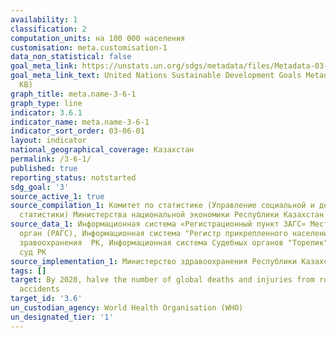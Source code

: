 ```yaml
---
availability: 1
classification: 2
computation_units: на 100 000 населения
customisation: meta.customisation-1
data_non_statistical: false
goal_meta_link: https://unstats.un.org/sdgs/metadata/files/Metadata-03-06-01.pdf
goal_meta_link_text: United Nations Sustainable Development Goals Metadata (PDF 213
  KB)
graph_title: meta.name-3-6-1
graph_type: line
indicator: 3.6.1
indicator_name: meta.name-3-6-1
indicator_sort_order: 03-06-01
layout: indicator
national_geographical_coverage: Казахстан
permalink: /3-6-1/
published: true
reporting_status: notstarted
sdg_goal: '3'
source_active_1: true
source_compilation_1: Комитет по статистике (Управление социальной и демографической
  статистики) Министерства национальной экономики Республики Казахстан
source_data_1: Информационная система «Регистрационный пункт ЗАГС» Местный исполнительный
  орган (РАГС), Информационная система "Регистр прикрепленного населения" Министерство
  зравоохранения  РК, Информационная система Судебных органов "Торелик" Верховный
  суд РК
source_implementation_1: Министерство здравоохранения Республики Казахстан
tags: []
target: By 2020, halve the number of global deaths and injuries from road traffic
  accidents
target_id: '3.6'
un_custodian_agency: World Health Organisation (WHO)
un_designated_tier: '1'
---
```

